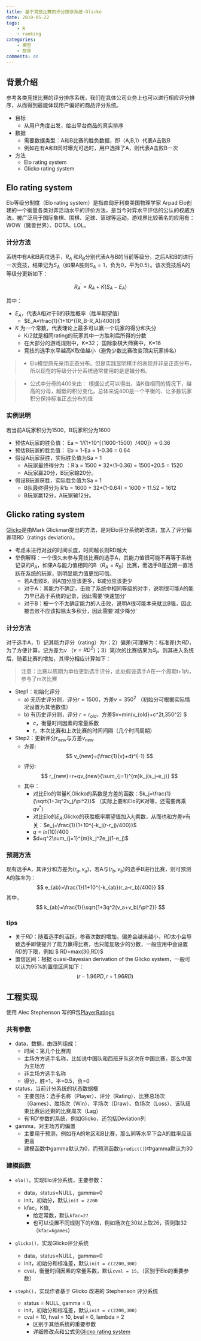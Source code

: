 ```yaml
---
title: 基于竞技比赛的评分排序系统-Glicko
date: 2019-05-22
tags: 
	- R 
	- ranking
categories: 
	- 模型
	- 排序
comments: on
---
```




## 背景介绍
参考各类竞技比赛的评分排序系统，我们在具体公司业务上也可以进行相应评分排序，从而得到最能体现用户偏好的商品评分系统。

- 目标
	- 从用户角度出发，给出平台商品的真实排序
- 数据
	- 需要数据类型：A和B比赛的胜负数据，即（A,B,1）代表A击败B
	- 例如在有A和B同时曝光可选时，用户选择了A，则代表A击败B一次
- 方法
	- Elo rating system
	- Glicko rating system

	
## Elo rating system
Elo等级分制度（Elo rating system）是指由匈牙利裔美国物理学家 Arpad Elo创建的一个衡量各类对弈活动水平的评价方法，是当今对弈水平评估的公认的权威方法。被广泛用于国际象棋、围棋、足球、篮球等运动。游戏界比较著名的应用有： WOW（魔兽世界）、DOTA、LOL。

### 计分方法
系统中有A和B两位选手，$R_A$ 和$R_B$分别代表A与B的当前等级分，之后A和B的进行一次竞技，结果记为$S_A$（如果A胜则$S_A=1$，负为0，平为0.5）。该次竞技后A的等级分更新如下：

$$ R_{A}^{'} = R_A + K(S_A - E_A) $$

其中：
- $E_A$，代表A相对于B的获胜概率（胜率期望值）
	- $E_A=\frac{1}{1+10^{(R_B-R_A)/400}}$
- $K$ 为一个常数，代表理论上最多可以赢一个玩家的得分和失分
	- K/2就是相同rating的玩家其中一方胜利后所得的分数
	- 在大部分的游戏规则中，K=32； 国际象棋大师赛中，K=16
	- 竞技的选手水平越高K取值越小（避免少数比赛改变顶尖玩家排名）

> - Elo模型原先采用正态分布。但是实践显明棋手的表现并非呈正态分布，所以现在的等级分计分系统通常使用的是逻辑分布。
	
> - 公式中分母的400来由： 根据公式可以得出，当K值相同的情况下，越高的分母，越低的积分变化。总体来说400是一个平衡的、让多数玩家积分保持标准正态分布的值


### 实例说明 
若当前A玩家积分为1500，B玩家积分为1600 
- 预估A玩家的胜负值： Ea = 1/(1+10^[（1600-1500）/400]）≈ 0.36 
- 预估B玩家的胜负值： Eb = 1-Ea = 1-0.36 = 0.64 
- 假设A玩家获胜，实际胜负值为Sa = 1 
	- A玩家最终得分为 ：R’a = 1500 + 32*(1-0.36) = 1500+20.5 = 1520 
	- A玩家赢20分，B玩家输20分。 
- 假设B玩家获胜，实际胜负值为Sa = 1 
	- B队最终得分为 R’b = 1600 + 32*(1-0.64) = 1600 + 11.52 = 1612
	- B玩家赢12分，A玩家输12分。


## Glicko rating system
[Glicko](http://www.glicko.net/glicko.html)是由Mark Glickman提出的方法，是对Elo评分系统的改进，加入了评分偏差项RD（ratings deviation）。

- 考虑未进行对战的时间长度，时间越长则RD越大
- 举例解释：一个很久未参与竞技比赛的选手A，其能力值很可能不再等于系统记录的$R_A$，如果A与能力值相同的B（$R_A=R_B$）比赛，而选手B是近期一直活跃在系统的玩家，则明显能力值更加可信。
	- 若A击败B，则A加分应该更多，B减分应该更少
	- 对于A：其能力不确定，击败了系统中相同等级的对手，说明很可能A的能力早已高于系统的记录，因此需要‘快速加分’
	- 对于B：被一个不太确定能力的人击败，说明A很可能本来就比B强，因此被击败不应该扣除太多积分，因此需要‘减少降分’
		

### 计分方法
对于选手A，1）记其能力评分（rating）为$r$；2）偏差(可理解为：标准差)为$RD$，为了方便计算，记方差为$v$ （$v=RD^2$）；3）第$j$次的比赛结果为$S_j$。则其进入系统后，随着比赛的增加，其得分相应计算如下：

> 注意：比赛以周期为单位更新选手评分，此处假设选手A在一个周期t+1内，参与了m次比赛

- Step1：初始化评分
	- a) 无历史评分则，评分$r=1500$，方差$v=350^2$ （初始分可根据实际情况设置为其他数值）
	- b) 有历史评分则，评分 $r=r_{old}$，方差$v=min(v_{old}+c^2t,350^2) $
		- $c$，衡量时间因素的常量系数
		- $t$，本次比赛和上次比赛的时间间隔（几个时间周期）
- Step2：更新评分$r_{new}$与方差$v_{new}$
	- 方差:
	  $$ v_{new}=(\frac{1}{v}+d)^{-1} $$
	- 评分:
	  $$ r_{new}=r+qv_{new}{\sum_{j=1}^{m}k_j(s_j-e_j)} $$
	- 其中：
		- 对比Elo的常量$K$,Glicko的系数是方差的函数：$k_j=\frac{1}{\sqrt{1+3q^2v_j/\pi^2}}$ （实际上要和Elo的$K$对等，还需要再乘$qv^*$）
		- 对比Elo的$E_A$,Glicko的获胜概率期望值加入$k_j$乘数，从而也和方差$v$有关：$e_j=\frac{1}{1+10^{-k_j(r-r_j)/400}}$
		- $q=ln(10)/400$
		- $d=q^2\sum_{j=1}^{m}k_j^2e_j(1-e_j)$
		


### 预测方法
现有选手A，其评分和方差为$(r_a,v_a)$，若A与$(r_b,v_b)$的选手B进行比赛，则可预测A的胜率为：
$$ e_{ab}=\frac{1}{1+10^{-k_{ab}(r_a-r_b)/400}} $$
其中，
$$ k_{ab}=\frac{1}{\sqrt{1+3q^2(v_a+v_b)/\pi^2}} $$

### tips
- 关于$RD$：随着选手的活跃，参赛次数的增加，偏差会越来越小，$RD$太小会导致选手即使提升了能力赢得比赛，也只能加极少的分数，一般应用中会设置$RD$的下限，例如 $ RD=max(30,RD)$
- 置信区间：根据 quasi-Bayesian derivation of the Glicko system，一般可以认为95%的置信区间如下：
$$(r-1.96RD,r+1.96RD)$$


## 工程实现
使用 Alec Stephenson 写的R包[PlayerRatings](https://cran.r-project.org/web/packages/PlayerRatings/)

### 共有参数
- data，数据，由四列组成：
	- 时间：第几个比赛周
	- 主场方方选手名称，比如说中国队和西班牙队这次在中国比赛，那么中国为主场方
	- 非主场方选手名称
	- 得分，胜=1，平=0.5，负=0
- status，当前计分系统的状态数据框
	- 主要包括：选手名称（Player）、评分（Rating）、比赛总场次（Games）、胜场次（Win）、平场次（Draw）、负场次（Loss）、该队结束比赛后还剩的比赛周次（Lag）
	- 有‘RD’参数的系统，例如Glicko，还包括Deviation列
- gamma，对主场方的偏置
	- 主要用于预测，例如在A的地区和B比赛，那么同等水平下会A的胜率应该更高
	- 建模函数中gamma默认为0，而预测函数(`predict()`)中gamma默认为30

### 建模函数
- `elo()`，实现Elo评分系统，主要参数：
	- data，status=NULL，gamma=0
	- init，初始分，默认`init = 2200`
	- kfac，K值,
		- 给定常数，默认`kfac=27`
		- 也可以设置不同规则下的K值，例如场次在30以上取26，否则取32（`kfac=kgames`）

- `glicko()`，实现Glicko评分系统
	- data，status=NULL，gamma=0
	- init，初始分和标准差，默认`init = c(2200,300)`
	- cval，衡量时间因素的常量系数，默认`cval = 15`，（区别于Elo的重要参数）

- `steph()`，实现作者基于 Glicko 改进的 Stephenson 评分系统
	- status = NULL, gamma = 0, 
	- init，初始分和标准差，默认`init = c(2200,300)`
	- cval = 10, hval = 10, bval = 0, lambda = 2
		- 区别于其他系统的重要参数
		- 详细修改点和公式见[Glicko rating system](https://en.wikipedia.org/wiki/Glicko_rating_system)





